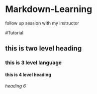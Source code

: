 # Markdown-Learning
follow up session with my instructor

#Tutorial
## this is two level heading
### this is 3 level language
#### this is 4 level heading

###### heading 6
